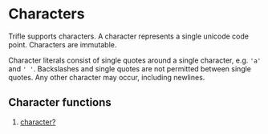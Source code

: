 # Characters

Trifle supports characters. A character represents a single unicode
code point. Characters are immutable.

Character literals consist of single quotes around a single
character, e.g. `'a'` and `' '`. Backslashes and single quotes are not
permitted between single quotes. Any other character may occur, including
newlines.

## Character functions

1. [character?](Characters-CharacterPredicate.md)
